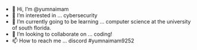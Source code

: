 - 👋 Hi, I’m @yumnaimam
- 👀 I’m interested in ... cybersecurity 
- 🌱 I’m currently going to be learning ... computer science at the university of south florida.
- 💞️ I’m looking to collaborate on ... coding!
- 📫 How to reach me ... discord #yumnaimam9252

<!---
yumnaimam/yumnaimam is a ✨ special ✨ repository because its `README.md` (this file) appears on your GitHub profile.
You can click the Preview link to take a look at your changes.
--->
